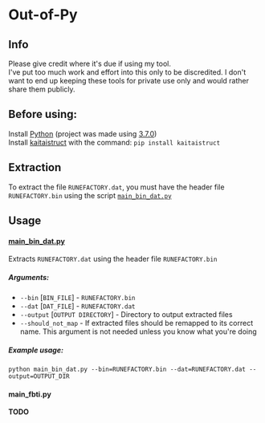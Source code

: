 # Out-of-Py


## Info

Please give credit where it's due if using my tool.</br>
I've put too much work and effort into this only to be discredited. I don't want to end up keeping these tools for private use only and would rather share them publicly.


## Before using:

Install [Python](https://www.python.org/downloads/) (project was made using [3.7.0](https://www.python.org/downloads/release/python-370/))</br>
Install [kaitaistruct](https://pypi.org/project/kaitaistruct/) with the command: `pip install kaitaistruct`</br>



## Extraction

To extract the file `RUNEFACTORY.dat`, you must have the header file  `RUNEFACTORY.bin` using the script [`main_bin_dat.py`](#main_bin_dat)


## Usage

#### [main_bin_dat.py](#main_bin_dat)

Extracts `RUNEFACTORY.dat` using the header file `RUNEFACTORY.bin`

##### Arguments:
- `--bin` [`BIN_FILE`] - `RUNEFACTORY.bin`
- `--dat` [`DAT_FILE`] - `RUNEFACTORY.dat`
- `--output` [`OUTPUT DIRECTORY`] - Directory to output extracted files
- `--should_not_map` - If extracted files should be remapped to its correct name. This argument is not needed unless you know what you're doing

##### Example usage:
```
python main_bin_dat.py --bin=RUNEFACTORY.bin --dat=RUNEFACTORY.dat --output=OUTPUT_DIR
```

#### main_fbti.py

**TODO**
